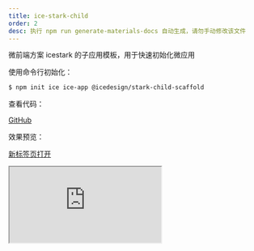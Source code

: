 ```yaml
---
title: ice-stark-child
order: 2
desc: 执行 npm run generate-materials-docs 自动生成，请勿手动修改该文件
---
```


微前端方案 icestark 的子应用模板，用于快速初始化微应用

使用命令行初始化：

```bash
$ npm init ice ice-app @icedesign/stark-child-scaffold
```

查看代码：

[GitHub](https://github.com/alibaba-fusion/materials/tree/master/scaffolds/ice-stark-child)

效果预览：

[新标签页打开](https://unpkg.com/@icedesign/stark-child-scaffold/build/index.html)

<Iframe src="https://unpkg.com/@icedesign/stark-child-scaffold/build/index.html" />
  